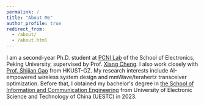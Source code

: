 ```yaml
---
permalink: /
title: "About Me"
author_profile: true
redirect_from: 
  - /about/
  - /about.html
---
```

I am a second-year Ph.D. student at [PCNI Lab](http://pcni.pku.edu.cn/) of the School of Electronics, Peking University, supervised by Prof. [Xiang Cheng](https://ele.pku.edu.cn/info/1023/1063.htm). I also work closely with [Prof. Shijian Gao](https://sites.google.com/view/shijian-gao) from HKUST-GZ. My research interests include AI-empowered wireless system design and mmWave/terahertz transceiver optimization.
Before that, I obtained my bachelor's degree in [the School of Information and Communication Engineering](https://www.sice.uestc.edu.cn/) from University of Electronic Science and Technology of China (UESTC) in 2023.

